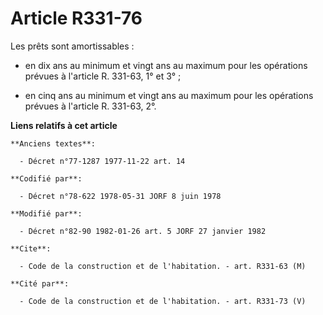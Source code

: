 # Article R331-76

Les prêts sont amortissables :

- en dix ans au minimum et vingt ans au maximum pour les opérations prévues à l'article R. 331-63, 1° et 3° ;

- en cinq ans au minimum et vingt ans au maximum pour les opérations prévues à l'article R. 331-63, 2°.

**Liens relatifs à cet article**

	**Anciens textes**:

	  - Décret n°77-1287 1977-11-22 art. 14

	**Codifié par**:

	  - Décret n°78-622 1978-05-31 JORF 8 juin 1978

	**Modifié par**:

	  - Décret n°82-90 1982-01-26 art. 5 JORF 27 janvier 1982

	**Cite**:

	  - Code de la construction et de l'habitation. - art. R331-63 (M)

	**Cité par**:

	  - Code de la construction et de l'habitation. - art. R331-73 (V)
